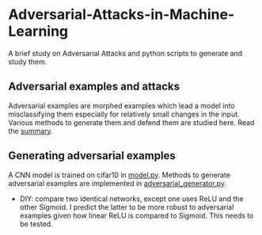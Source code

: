 # Adversarial-Attacks-in-Machine-Learning
A brief study on Adversarial Attacks and python scripts to generate and study them.

## Adversarial examples and attacks
Adversarial examples are morphed examples which lead a model into misclassifying them especially for relatively small changes in the input.
<br>
Various methods to generate them and defend them are studied here. Read the [summary](https://sai-sasank.medium.com/attacking-machine-learning-models-5954b78b9fc4).

## Generating adversarial examples
A CNN model is trained on cifar10 in [model.py](model.py). Methods to generate adversarial examples are implemented in [adversarial_generator.py](adversarial_generator.py).

- DIY: compare two identical networks, except one uses ReLU and the other Sigmoid. I predict the latter to be more robust to adversarial examples given how linear ReLU is compared to Sigmoid. This needs to be tested.
